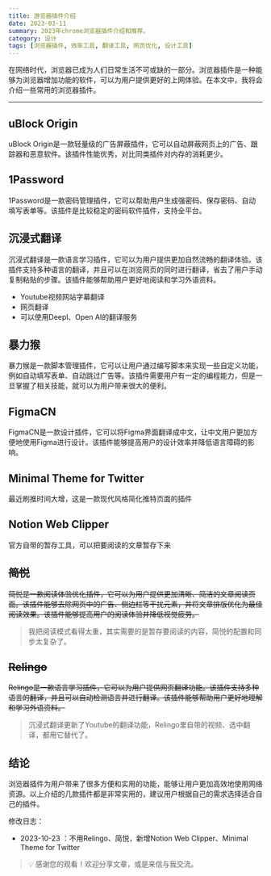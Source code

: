 ```yaml
---
title: 游览器插件介绍
date: 2023-03-11
summary: 2023年chrome浏览器插件介绍和推荐。
category: 设计
tags: [浏览器插件, 效率工具, 翻译工具, 网页优化, 设计工具]
---
```


在网络时代，浏览器已成为人们日常生活不可或缺的一部分。浏览器插件是一种能够为浏览器增加功能的软件，可以为用户提供更好的上网体验。在本文中，我将会介绍一些常用的浏览器插件。

---

## uBlock Origin

uBlock Origin是一款轻量级的广告屏蔽插件，它可以自动屏蔽网页上的广告、跟踪器和恶意软件。该插件性能优秀，对比同类插件对内存的消耗更少。

## 1Password

1Password是一款密码管理插件，它可以帮助用户生成强密码、保存密码、自动填写表单等。该插件是比较稳定的密码软件插件，支持全平台。

## 沉浸式翻译

沉浸式翻译是一款语言学习插件，它可以为用户提供更加自然流畅的翻译体验。该插件支持多种语言的翻译，并且可以在浏览网页的同时进行翻译，省去了用户手动复制粘贴的步骤。该插件能够帮助用户更好地阅读和学习外语资料。

- Youtube视频网站字幕翻译
- 网页翻译
- 可以使用Deepl、Open AI的翻译服务

## 暴力猴

暴力猴是一款脚本管理插件，它可以让用户通过编写脚本来实现一些自定义功能，例如自动填写表单、自动跳过广告等。该插件需要用户有一定的编程能力，但是一旦掌握了相关技能，就可以为用户带来很大的便利。

## FigmaCN

FigmaCN是一款设计插件，它可以将Figma界面翻译成中文，让中文用户更加方便地使用Figma进行设计。该插件能够提高用户的设计效率并降低语言障碍的影响。

## Minimal Theme for Twitter

最近刷推时间大增，这是一款现代风格简化推特页面的插件

## Notion Web Clipper

官方自带的暂存工具，可以把要阅读的文章暂存下来

## ~~简悦~~

~~简悦是一款阅读体验优化插件，它可以为用户提供更加清晰、简洁的文章阅读页面。该插件能够去除网页中的广告、侧边栏等干扰元素，并将文章排版优化为最佳阅读效果。该插件能够提高用户的阅读体验并降低视觉疲劳。~~

> 我把阅读模式看得太重，其实需要的是暂存要阅读的内容，简悦的配置和同步太复杂了。
> 

## ~~Relingo~~

~~Relingo是一款语言学习插件，它可以为用户提供网页翻译功能。该插件支持多种语言的翻译，并且可以自动检测语言并进行翻译。该插件能够帮助用户更好地理解和学习外语资料。~~

> 沉浸式翻译更新了Youtube的翻译功能，Relingo里自带的视频、选中翻译，都用它替代了。
> 

## 结论

浏览器插件为用户带来了很多方便和实用的功能，能够让用户更加高效地使用网络资源。以上介绍的几款插件都是非常实用的，建议用户根据自己的需求选择适合自己的插件。

修改日志：

- 2023-10-23 ：不用Relingo、简悦，新增Notion Web Clipper、Minimal Theme for Twitter

> 💡 感谢您的观看！欢迎分享文章，或是来信与我交流。
